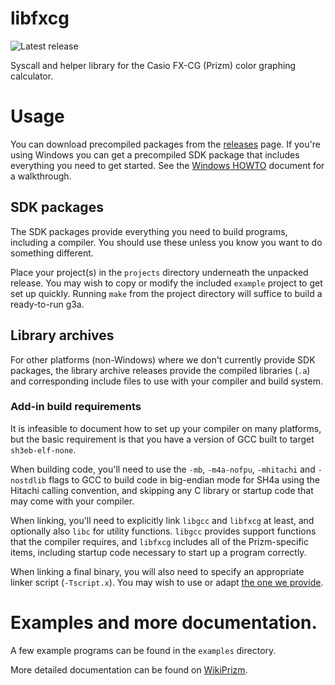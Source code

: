 # libfxcg

![Latest release](https://img.shields.io/github/v/release/Jonimoose/libfxcg)

Syscall and helper library for the Casio FX-CG (Prizm) color graphing
calculator.

# Usage

You can download precompiled packages from the
[releases](https://github.com/Jonimoose/libfxcg/releases/latest) page. If
you're using Windows you can get a precompiled SDK package that includes
everything you need to get started. See the [Windows
HOWTO](docs/howto-windows.md) document for a walkthrough.

## SDK packages

The SDK packages provide everything you need to build programs, including a
compiler. You should use these unless you know you want to do something
different.

Place your project(s) in the `projects` directory underneath the unpacked
release. You may wish to copy or modify the included `example` project to
get set up quickly. Running `make` from the project directory will suffice to
build a ready-to-run g3a.

## Library archives

For other platforms (non-Windows) where we don't currently provide SDK packages,
the library archive releases provide the compiled libraries (`.a`) and
corresponding include files to use with your compiler and build system.

### Add-in build requirements

It is infeasible to document how to set up your compiler on many platforms, but
the basic requirement is that you have a version of GCC built to target
`sh3eb-elf-none`.

When building code, you'll need to use the `-mb`, `-m4a-nofpu`, `-mhitachi` and
`-nostdlib` flags to GCC to build code in big-endian mode for SH4a using the
Hitachi calling convention, and skipping any C library or startup code that may
come with your compiler.

When linking, you'll need to explicitly link `libgcc` and `libfxcg` at least,
and optionally also `libc` for utility functions. `libgcc` provides support
functions that the compiler requires, and `libfxcg` includes all of the
Prizm-specific items, including startup code necessary to start up a program
correctly.

When linking a final binary, you will also need to specify an appropriate linker
script (`-Tscript.x`). You may wish to use or adapt [the one we
provide](toolchain/prizm.x).

# Examples and more documentation.

A few example programs can be found in the `examples` directory.

More detailed documentation can be found on
[WikiPrizm](http://prizm.cemetech.net/).
